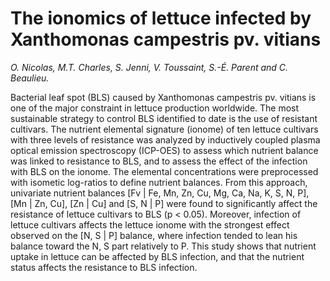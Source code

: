 # The ionomics of lettuce infected by Xanthomonas campestris pv. vitians
*O. Nicolas, M.T. Charles, S. Jenni, V. Toussaint, S.-É. Parent and C. Beaulieu.*

Bacterial leaf spot (BLS) caused by Xanthomonas campestris pv. vitians is one of the major constraint in lettuce production worldwide. The most sustainable strategy to control BLS identified to date is the use of resistant cultivars. The nutrient elemental signature (ionome) of ten lettuce cultivars with three levels of resistance was analyzed by inductively coupled plasma optical emission spectroscopy (ICP-OES) to assess which nutrient balance was linked to resistance to BLS, and to assess the effect of the infection with BLS on the ionome. The elemental concentrations were preprocessed with isometic log-ratios to define nutrient balances. From this approach, univariate nutrient balances [Fv | Fe, Mn, Zn, Cu, Mg, Ca, Na, K, S, N, P], [Mn | Zn, Cu], [Zn | Cu] and [S, N | P] were found to significantly affect the resistance of lettuce cultivars to BLS (p < 0.05). Moreover, infection of lettuce cultivars affects the lettuce ionome with the strongest effect observed on the [N, S | P] balance, where infection tended to lean his balance toward the N, S part relatively to P. This study shows that nutrient uptake in lettuce can be affected by BLS infection, and that the nutrient status affects the resistance to BLS infection.
